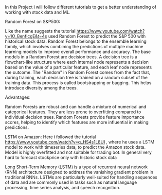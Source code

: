 In this Project i will follow different tutorials to get a better understanding of working with stock data and ML.


Random Forest on S&P500:

Like the name suggests the tutorial https://www.youtube.com/watch?v=1O_BenficgE&t=4s used Random Forest to predict the S&P 500 with historical stock data.
Random Forest belongs to the ensemble learning family, which involves combining the predictions of multiple machine learning models to improve overall performance and accuracy.
The base models in a Random Forest are decision trees. A decision tree is a flowchart-like structure where each internal node represents a decision based on the value of a particular feature, and each leaf node represents the outcome. The "Random" in Random Forest comes from the fact that, during training, each decision tree is trained on a random subset of the training data. This process is called bootstrapping or bagging. This helps introduce diversity among the trees.

Advantages:

Random Forests are robust and can handle a mixture of numerical and categorical features.
They are less prone to overfitting compared to individual decision trees.
Random Forests provide feature importance scores, helping to identify which features are more influential in making predictions.


LSTM on Amazon:
Here i followed the tutorial https://www.youtube.com/watch?v=q_HS4s1L8UI , where he uses a LSTM model to work with timeseries data, to predict the Amazon stock data. Model is highly overfitted and not suitable for trading bot. In general very hard to forecast stockprice only with historic stock data

Long Short-Term Memory (LSTM) is a type of recurrent neural network (RNN) architecture designed to address the vanishing gradient problem in traditional RNNs. LSTMs are particularly well-suited for handling sequences of data and are commonly used in tasks such as natural language processing, time series analysis, and speech recognition. 